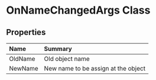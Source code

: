 # OnNameChangedArgs Class



## Properties

| Name | Summary | 
| :- | :- | 
| OldName | Old object name | 
| NewName | New name to be assign at the object | 


